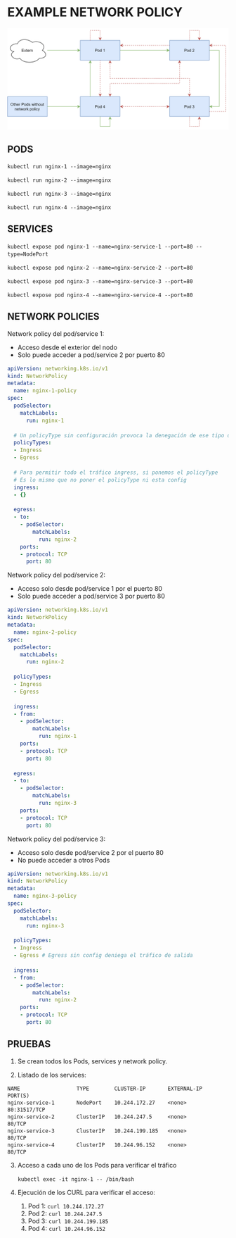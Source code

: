 # EXAMPLE NETWORK POLICY

![Design Patterns](./resources/images/ckad-networkpolicy.png)

## **PODS**

`kubectl run nginx-1 --image=nginx`

`kubectl run nginx-2 --image=nginx`

`kubectl run nginx-3 --image=nginx`

`kubectl run nginx-4 --image=nginx`

## **SERVICES**

`kubectl expose pod nginx-1 --name=nginx-service-1 --port=80 --type=NodePort`

`kubectl expose pod nginx-2 --name=nginx-service-2 --port=80`

`kubectl expose pod nginx-3 --name=nginx-service-3 --port=80`

`kubectl expose pod nginx-4 --name=nginx-service-4 --port=80`

## **NETWORK POLICIES**

Network policy del pod/service 1:
* Acceso desde el exterior del nodo
* Solo puede acceder a pod/service 2 por puerto 80

```yaml
apiVersion: networking.k8s.io/v1
kind: NetworkPolicy
metadata:
  name: nginx-1-policy
spec:
  podSelector:
    matchLabels:
      run: nginx-1

  # Un policyType sin configuración provoca la denegación de ese tipo de tráfico
  policyTypes:
  - Ingress
  - Egress

  # Para permitir todo el tráfico ingress, si ponemos el policyType
  # Es lo mismo que no poner el policyType ni esta config
  ingress: 
  - {}

  egress:
  - to:
    - podSelector:
        matchLabels:
          run: nginx-2
    ports:
    - protocol: TCP
      port: 80
```

Network policy del pod/service 2:
* Acceso solo desde pod/service 1 por el puerto 80
* Solo puede acceder a pod/service 3 por puerto 80

```yaml
apiVersion: networking.k8s.io/v1
kind: NetworkPolicy
metadata:
  name: nginx-2-policy
spec:
  podSelector:
    matchLabels:
      run: nginx-2

  policyTypes:
  - Ingress
  - Egress

  ingress:
  - from:
    - podSelector:
        matchLabels:
          run: nginx-1
    ports:
    - protocol: TCP
      port: 80

  egress:
  - to:
    - podSelector:
        matchLabels:
          run: nginx-3
    ports:
    - protocol: TCP
      port: 80
```

Network policy del pod/service 3:
* Acceso solo desde pod/service 2 por el puerto 80
* No puede acceder a otros Pods

```yaml
apiVersion: networking.k8s.io/v1
kind: NetworkPolicy
metadata:
  name: nginx-3-policy
spec:
  podSelector:
    matchLabels:
      run: nginx-3

  policyTypes:
  - Ingress
  - Egress # Egress sin config deniega el tráfico de salida

  ingress:
  - from:
    - podSelector:
        matchLabels:
          run: nginx-2
    ports:
    - protocol: TCP
      port: 80
```

## **PRUEBAS**

1. Se crean todos los Pods, services y network policy.

2. Listado de los services:
```
NAME                  TYPE        CLUSTER-IP       EXTERNAL-IP   PORT(S)
nginx-service-1       NodePort    10.244.172.27    <none>        80:31517/TCP
nginx-service-2       ClusterIP   10.244.247.5     <none>        80/TCP
nginx-service-3       ClusterIP   10.244.199.185   <none>        80/TCP
nginx-service-4       ClusterIP   10.244.96.152    <none>        80/TCP
```

3. Acceso a cada uno de los Pods para verificar el tráfico
   
   `kubectl exec -it nginx-1 -- /bin/bash`

4. Ejecución de los CURL para verificar el acceso:
   1. Pod 1: `curl 10.244.172.27`
   2. Pod 2: `curl 10.244.247.5`
   3. Pod 3: `curl 10.244.199.185`
   4. Pod 4: `curl 10.244.96.152`

   